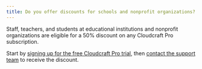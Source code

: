```yaml
---
title: Do you offer discounts for schools and nonprofit organizations?
---
```


Staff, teachers, and students at educational institutions and nonprofit organizations are eligible for a 50% discount on any Cloudcraft Pro subscription.

Start by [signing up for the free Cloudcraft Pro trial][1], then [contact the support team][2] to receive the discount.

[1]: https://app.cloudcraft.co/signup
[2]: https://app.cloudcraft.co/support
